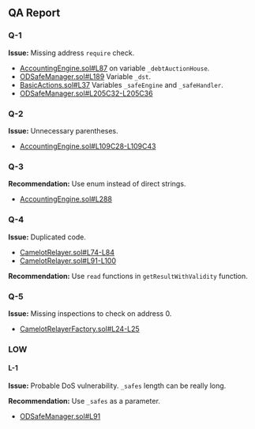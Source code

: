## QA Report

### Q-1
**Issue:** Missing address `require` check.

- [AccountingEngine.sol#L87](https://github.com/open-dollar/od-contracts/blob/v1.5.5-audit/src/contracts/AccountingEngine.sol#L87) on variable `_debtAuctionHouse`.
- [ODSafeManager.sol#L189](https://github.com/open-dollar/od-contracts/blob/v1.5.5-audit/src/contracts/proxies/ODSafeManager.sol#L189) Variable `_dst`.
- [BasicActions.sol#L37](https://github.com/open-dollar/od-contracts/blob/v1.5.5-audit/src/contracts/proxies/actions/BasicActions.sol#L37) Variables `_safeEngine` and `_safeHandler`.
- [ODSafeManager.sol#L205C32-L205C36](https://github.com/open-dollar/od-contracts/blob/v1.5.5-audit/src/contracts/proxies/ODSafeManager.sol#L205C32-L205C36)

### Q-2
**Issue:** Unnecessary parentheses.

- [AccountingEngine.sol#L109C28-L109C43](https://github.com/open-dollar/od-contracts/blob/v1.5.5-audit/src/contracts/AccountingEngine.sol#L109C28-L109C43)

### Q-3
**Recommendation:** Use enum instead of direct strings.

- [AccountingEngine.sol#L288](https://github.com/open-dollar/od-contracts/blob/v1.5.5-audit/src/contracts/AccountingEngine.sol#L288)

### Q-4
**Issue:** Duplicated code.

- [CamelotRelayer.sol#L74-L84](https://github.com/open-dollar/od-contracts/blob/v1.5.5-audit/src/contracts/oracles/CamelotRelayer.sol#L74-L84)
- [CamelotRelayer.sol#L91-L100](https://github.com/open-dollar/od-contracts/blob/v1.5.5-audit/src/contracts/oracles/CamelotRelayer.sol#L91-L100)

**Recommendation:** Use `read` functions in `getResultWithValidity` function.

### Q-5
**Issue:** Missing inspections to check on address 0.

- [CamelotRelayerFactory.sol#L24-L25](https://github.com/open-dollar/od-contracts/blob/v1.5.5-audit/src/contracts/factories/CamelotRelayerFactory.sol#L24-L25)

### LOW

#### L-1
**Issue:** Probable DoS vulnerability. `_safes` length can be really long.

**Recommendation:** Use `_safes` as a parameter.

- [ODSafeManager.sol#L91](https://github.com/open-dollar/od-contracts/blob/v1.5.5-audit/src/contracts/proxies/ODSafeManager.sol#L91)

